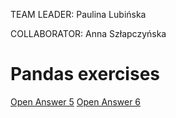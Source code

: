 TEAM LEADER: Paulina Lubińska

COLLABORATOR: Anna Szłapczyńska

# Pandas exercises
[Open Answer 5](./Exercise5.ipynb)
[Open Answer 6](./Exercise6.ipynb)


